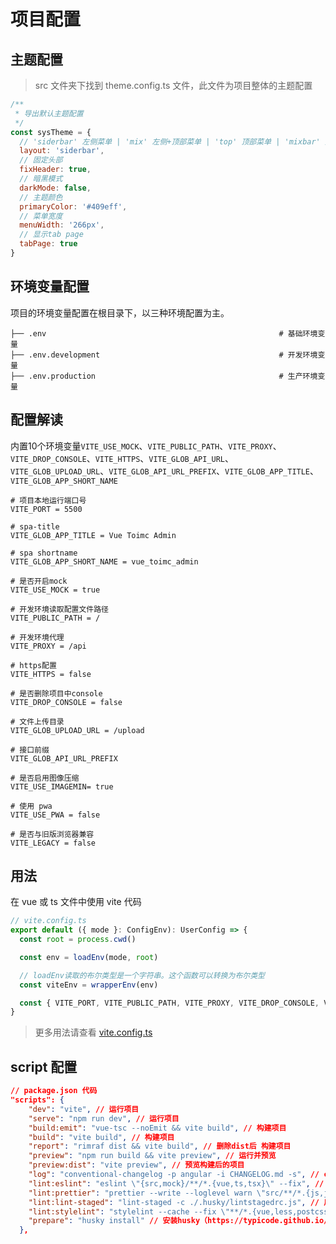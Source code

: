 # 项目配置

## 主题配置
> src 文件夹下找到 theme.config.ts 文件，此文件为项目整体的主题配置
```js
/**
 * 导出默认主题配置
 */
const sysTheme = {
  // 'siderbar' 左侧菜单 | 'mix' 左侧+顶部菜单 | 'top' 顶部菜单 | 'mixbar' 双列菜单
  layout: 'siderbar',
  // 固定头部
  fixHeader: true,
  // 暗黑模式
  darkMode: false,
  // 主题颜色
  primaryColor: '#409eff',
  // 菜单宽度
  menuWidth: '266px',
  // 显示tab page
  tabPage: true
}
```

## 环境变量配置
项目的环境变量配置在根目录下，以三种环境配置为主。

```
├── .env                                                    # 基础环境变量
├── .env.development                                        # 开发环境变量
├── .env.production                                         # 生产环境变量
```
## 配置解读
内置10个环境变量`VITE_USE_MOCK`、`VITE_PUBLIC_PATH`、`VITE_PROXY`、`VITE_DROP_CONSOLE`、`VITE_HTTPS`、`VITE_GLOB_API_URL`、`VITE_GLOB_UPLOAD_URL`、`VITE_GLOB_API_URL_PREFIX`、`VITE_GLOB_APP_TITLE`、`VITE_GLOB_APP_SHORT_NAME`

```env
# 项目本地运行端口号
VITE_PORT = 5500

# spa-title
VITE_GLOB_APP_TITLE = Vue Toimc Admin

# spa shortname
VITE_GLOB_APP_SHORT_NAME = vue_toimc_admin

# 是否开启mock
VITE_USE_MOCK = true

# 开发环境读取配置文件路径
VITE_PUBLIC_PATH = /

# 开发环境代理
VITE_PROXY = /api

# https配置
VITE_HTTPS = false

# 是否删除项目中console
VITE_DROP_CONSOLE = false

# 文件上传目录
VITE_GLOB_UPLOAD_URL = /upload

# 接口前缀 
VITE_GLOB_API_URL_PREFIX

# 是否启用图像压缩
VITE_USE_IMAGEMIN= true

# 使用 pwa
VITE_USE_PWA = false

# 是否与旧版浏览器兼容
VITE_LEGACY = false
```


## 用法
在 vue 或 ts 文件中使用 vite 代码
```js
// vite.config.ts
export default ({ mode }: ConfigEnv): UserConfig => {
  const root = process.cwd()

  const env = loadEnv(mode, root)

  // loadEnv读取的布尔类型是一个字符串。这个函数可以转换为布尔类型
  const viteEnv = wrapperEnv(env)

  const { VITE_PORT, VITE_PUBLIC_PATH, VITE_PROXY, VITE_DROP_CONSOLE, VITE_HTTPS, VITE_USE_MOCK } = viteEnv
}
```

> 更多用法请查看 [vite.config.ts](https://github.com/toimc-team/vue3-toimc-admin/blob/main/vite.config.ts)

## script 配置

```json
// package.json 代码
"scripts": {
    "dev": "vite", // 运行项目
    "serve": "npm run dev", // 运行项目
    "build:emit": "vue-tsc --noEmit && vite build", // 构建项目
    "build": "vite build", // 构建项目
    "report": "rimraf dist && vite build", // 删除dist后 构建项目
    "preview": "npm run build && vite preview", // 运行并预览
    "preview:dist": "vite preview", // 预览构建后的项目
    "log": "conventional-changelog -p angular -i CHANGELOG.md -s", // changelog
    "lint:eslint": "eslint \"{src,mock}/**/*.{vue,ts,tsx}\" --fix", // eslint 修复
    "lint:prettier": "prettier --write --loglevel warn \"src/**/*.{js,json,tsx,css,less,scss,vue,html,md}\"", // prettier 格式化
    "lint:lint-staged": "lint-staged -c ./.husky/lintstagedrc.js", // 用于husky，提交前校验
    "lint:stylelint": "stylelint --cache --fix \"**/*.{vue,less,postcss,css,scss}\" --cache --cache-location node_modules/.cache/stylelint/", // stylelint格式化修复
    "prepare": "husky install" // 安装husky（https://typicode.github.io/husky/#/）
  },
```
